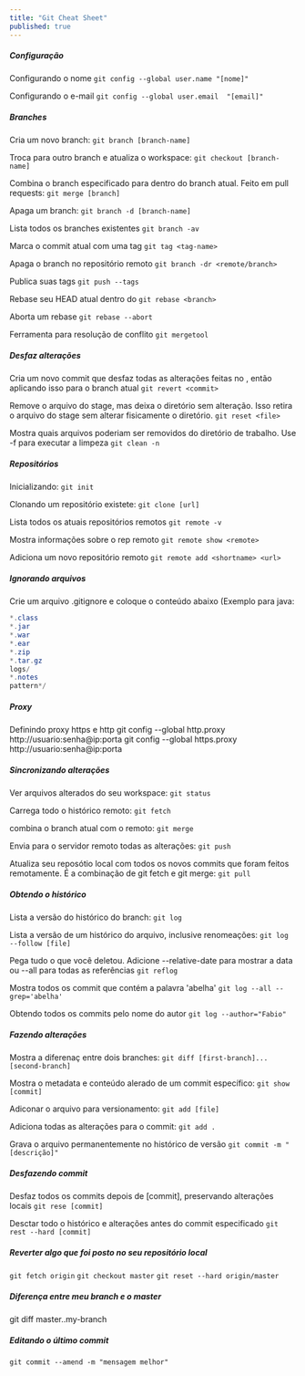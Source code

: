 ```yaml
---
title: "Git Cheat Sheet"
published: true
---
```


##### Configuração
Configurando o nome
`git config --global user.name "[nome]"`

Configurando o e-mail
`git config --global user.email  "[email]"`


##### Branches
Cria um novo branch:
`git branch [branch-name]`

Troca para outro branch e atualiza o workspace:
`git checkout [branch-name]`

Combina o branch especificado para dentro do branch atual. Feito em pull requests:
`git merge [branch]`

Apaga um branch:
`git branch -d [branch-name]`

Lista todos os branches existentes
`git branch -av`

Marca o commit atual com uma tag
`git tag <tag-name>`

Apaga o branch no repositório remoto
`git branch -dr <remote/branch>`

Publica suas tags
`git push --tags`

Rebase seu HEAD atual dentro do <branch>
`git rebase <branch>`

Aborta um rebase
`git rebase --abort`

Ferramenta para resolução de conflito
`git mergetool`

##### Desfaz alterações
Cria um novo commit que desfaz todas as alterações feitas no <commit>, então aplicando isso para o branch atual
`git revert <commit>`

Remove o arquivo do stage, mas deixa o diretório sem alteração. Isso retira o arquivo do stage sem alterar fisicamente o diretório.
`git reset <file>`

Mostra quais arquivos poderiam ser removidos do diretório de trabalho. Use -f para executar a limpeza
`git clean -n`


##### Repositórios
Inicializando:
`git init`

Clonando um repositório existete:
`git clone [url]`

Lista todos os atuais repositórios remotos
`git remote -v`

Mostra informações sobre o rep remoto
`git remote show <remote>`

Adiciona um novo repositório remoto
`git remote add <shortname> <url>`

##### Ignorando arquivos
Crie um arquivo .gitignore e coloque o conteúdo abaixo (Exemplo para java:
```java
*.class
*.jar
*.war
*.ear
*.zip
*.tar.gz
logs/
*.notes
pattern*/
```
##### Proxy
Definindo proxy https e http
git config --global http.proxy http://usuario:senha@ip:porta
git config --global https.proxy http://usuario:senha@ip:porta

##### Sincronizando alterações
Ver arquivos alterados do seu workspace:
`git status`

Carrega todo o histórico remoto:
`git fetch`

combina o branch atual com o remoto:
`git merge`

Envia para o servidor remoto todas as alterações:
`git push`

Atualiza seu reposótio local com todos os novos commits que foram feitos remotamente. É a combinação de git fetch e git merge:
`git pull`


##### Obtendo o histórico
Lista a versão do histórico do branch:
`git log`

Lista a versão de um histórico do arquivo, inclusive renomeações:
`git log --follow [file]`

Pega tudo o que você deletou. Adicione --relative-date para mostrar a data ou --all para todas as referências
`git reflog`

Mostra todos os commit que contém a palavra 'abelha'
`git log --all --grep='abelha'`

Obtendo todos os commits pelo nome do autor
`git log --author="Fabio"`


##### Fazendo alterações
Mostra a diferenaç entre dois branches:
`git diff [first-branch]...[second-branch]`

Mostra o metadata e conteúdo alerado de um commit específico:
`git show [commit]`

Adiconar o arquivo para versionamento:
`git add [file]`

Adiciona todas as alterações para o commit:
`git add .`

Grava o arquivo permanentemente no histórico de versão
`git commit -m "[descrição]"`

##### Desfazendo commit
Desfaz todos os commits depois de [commit], preservando alterações locais
`git rese [commit]`

Desctar todo o histórico e alterações antes do commit especificado
`git rest --hard [commit]`

##### Reverter algo que foi posto no seu repositório local
`git fetch origin`
`git checkout master`
`git reset --hard origin/master`

##### Diferença entre meu branch e o master
git diff master..my-branch

##### Editando o último commit
`git commit --amend -m "mensagem melhor"` 


